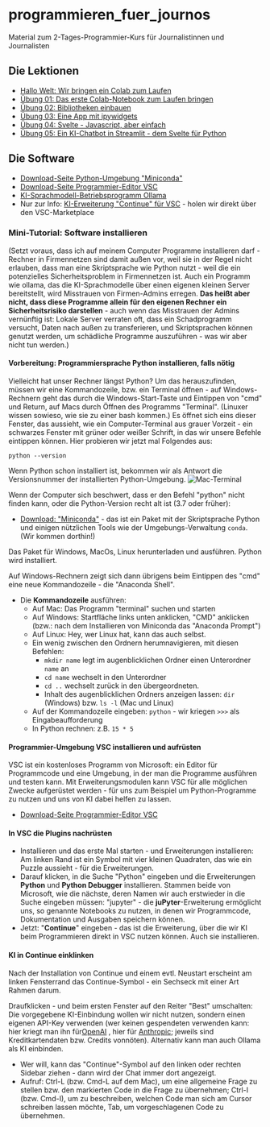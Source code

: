 # programmieren_fuer_journos

Material zum 2-Tages-Programmier-Kurs für Journalistinnen und Journalisten


## Die Lektionen

* [Hallo Welt: Wir bringen ein Colab zum Laufen](00_gude_welt.ipynb)
* [Übung 01: Das erste Colab-Notebook zum Laufen bringen](01_erste_schritte.ipynb)
* [Übung 02: Bibliotheken einbauen](02_python_erweitern.ipynb)
* [Übung 03: Eine App mit ipywidgets](03_interaktive_widgets.ipynb)
* [Übung 04: Svelte - Javascript, aber einfach](04_svelte.ipynb)
* [Übung 05: Ein KI-Chatbot in Streamlit - dem Svelte für Python](05_python_streamlit.ipynb)

## Die Software

* [Download-Seite Python-Umgebung "Miniconda"](https://docs.anaconda.com/free/miniconda/)
* [Download-Seite Programmier-Editor VSC](https://code.visualstudio.com/download)
* [KI-Sprachmodell-Betriebsprogramm Ollama](https://ollama.com/download)
* Nur zur Info: [KI-Erweiterung "Continue" für VSC](https://marketplace.visualstudio.com/items?itemName=Continue.continue) - holen wir direkt über den VSC-Marketplace

### Mini-Tutorial: Software installieren

(Setzt voraus, dass ich auf meinem Computer Programme installieren darf - Rechner in Firmennetzen sind damit außen vor, weil sie in der
Regel nicht erlauben, dass man eine Skriptsprache wie Python nutzt - weil die ein potenzielles Sicherheitsproblem in Firmennetzen ist. 
Auch ein Programm wie ollama, das die KI-Sprachmodelle über einen eigenen kleinen Server bereitstellt, wird Misstrauen von Firmen-Admins erregen. 
**Das heißt aber nicht, dass diese Programme allein für den eigenen Rechner ein Sicherheitsrisiko darstellen** - auch wenn das Misstrauen der
Admins vernünftig ist: Lokale Server verraten oft, dass ein Schadprogramm versucht, Daten nach außen zu transferieren, und Skriptsprachen 
können genutzt werden, um schädliche Programme auszuführen - was wir aber nicht tun werden.) 

#### Vorbereitung: Programmiersprache Python installieren, falls nötig

Vielleicht hat unser Rechner längst Python? Um das herauszufinden, müssen wir eine Kommandozeile, bzw. ein Terminal öffnen - auf Windows-Rechnern geht das durch die Windows-Start-Taste und Eintippen
von "cmd" und Return, auf Macs durch Öffnen des Programms "Terminal". (Linuxer wissen sowieso, wie sie zu einer bash kommen.) Es öffnet sich eins dieser Fenster, das aussieht, wie ein Computer-Terminal
aus grauer Vorzeit - ein schwarzes Fenster mit grüner oder weißer Schrift, in das wir unsere Befehle eintippen können. Hier probieren wir jetzt mal Folgendes aus: 

```python --version```

Wenn Python schon installiert ist, bekommen wir als Antwort die Versionsnummer der installierten Python-Umgebung.
![Mac-Terminal](./shell.png)

Wenn der Computer sich beschwert, dass er den Befehl "python" nicht finden kann, oder die Python-Version recht alt ist (3.7 oder früher): 

- [Download: "Miniconda"](https://docs.anaconda.com/free/miniconda/) - das  ist ein Paket mit der Skriptsprache
Python und einigen nützlichen Tools wie der Umgebungs-Verwaltung ```conda```. (Wir kommen dorthin!)

Das Paket für Windows, MacOs, Linux herunterladen und ausführen. Python wird installiert. 

Auf Windows-Rechnern zeigt sich dann übrigens beim Eintippen des "cmd" eine neue Kommandozeile - die "Anaconda Shell".

- Die **Kommandozeile** ausführen: 
    - Auf Mac: Das Programm "terminal" suchen und starten
    - Auf Windows: Startfläche links unten anklicken, "CMD" anklicken (bzw.: nach dem Installieren von Miniconda das "Anaconda Prompt")
    - Auf Linux: Hey, wer Linux hat, kann das auch selbst.
  - Ein wenig zwischen den Ordnern herumnavigieren, mit diesen Befehlen: 
    - ```mkdir name``` legt im augenblicklichen Ordner einen Unterordner ```name``` an
    - ```cd name``` wechselt in den Unterordner
    - ```cd ..``` wechselt zurück in den übergeordneten. 
    - Inhalt des augenblicklichen Ordners anzeigen lassen: ```dir``` (Windows) bzw. ```ls -l``` (Mac und Linux)
  - Auf der Kommandozeile eingeben: ```python``` - wir kriegen ```>>>``` als Eingabeaufforderung
  - In Python rechnen: z.B. ```15 * 5```

#### Programmier-Umgebung VSC installieren und aufrüsten

VSC ist ein kostenloses Programm von Microsoft: ein Editor für Programmcode und eine Umgebung, in der man die Programme ausführen und testen kann. Mit Erweiterungsmodulen kann VSC für alle 
möglichen Zwecke aufgerüstet werden - für uns zum Beispiel um Python-Programme zu nutzen und uns von KI dabei helfen zu lassen. 

* [Download-Seite Programmier-Editor VSC](https://code.visualstudio.com/download)

#### In VSC die Plugins nachrüsten

- Installieren und das erste Mal starten - und Erweiterungen installieren: Am linken Rand ist ein Symbol mit vier kleinen Quadraten, das wie ein Puzzle aussieht - für die Erweiterungen. 
- Darauf klicken, in die Suche "Python" eingeben und die Erweiterungen **Python** und **Python Debugger** installieren. Stammen beide von Microsoft, wie die nächste, deren Namen wir auch erstwieder in die Suche eingeben müssen: "jupyter" - die **juPyter**-Erweiterung ermöglicht uns, so genannte Notebooks zu nutzen, in denen wir Programmcode, Dokumentation und Ausgaben speichern können. 
- Jetzt: "**Continue**" eingeben - das ist die Erweiterung, über die wir KI beim Programmieren direkt in VSC nutzen können. Auch sie installieren. 

#### KI in Continue einklinken

Nach der Installation von Continue und einem evtl. Neustart erscheint am linken Fensterrand das Continue-Symbol - ein Sechseck mit einer Art Rahmen darum. 

Draufklicken - und beim ersten Fenster auf den Reiter "Best" umschalten: Die vorgegebene KI-Einbindung wollen wir nicht nutzen, sondern einen eigenen API-Key verwenden (wer keinen gespendeten verwenden kann: hier kriegt man ihn für[OpenAI](https://platform.openai.com/settings/organization/api-keys) , hier für [Anthropic](https://console.anthropic.com/settings/keys); jeweils sind Kreditkartendaten bzw. Credits vonnöten). Alternativ kann man auch Ollama als KI einbinden. 

- Wer will, kann das "Continue"-Symbol auf den linken oder rechten Sidebar ziehen - dann wird der Chat immer dort angezeigt. 
- Aufruf: Ctrl-L (bzw. Cmd-L auf dem Mac), um eine allgemeine Frage zu stellen bzw. den markierten Code in die Frage zu übernehmen; Ctrl-I (bzw. Cmd-I), um zu beschreiben, welchen Code man sich am Cursor schreiben lassen möchte, Tab, um vorgeschlagenen Code zu übernehmen. 
